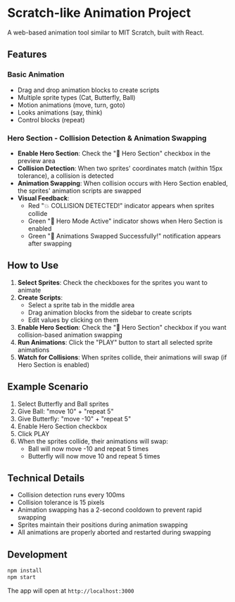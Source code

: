 # Scratch-like Animation Project

A web-based animation tool similar to MIT Scratch, built with React.

## Features

### Basic Animation
- Drag and drop animation blocks to create scripts
- Multiple sprite types (Cat, Butterfly, Ball)
- Motion animations (move, turn, goto)
- Looks animations (say, think)
- Control blocks (repeat)

### Hero Section - Collision Detection & Animation Swapping
- **Enable Hero Section**: Check the "🎯 Hero Section" checkbox in the preview area
- **Collision Detection**: When two sprites' coordinates match (within 15px tolerance), a collision is detected
- **Animation Swapping**: When collision occurs with Hero Section enabled, the sprites' animation scripts are swapped
- **Visual Feedback**: 
  - Red "💥 COLLISION DETECTED!" indicator appears when sprites collide
  - Green "🎯 Hero Mode Active" indicator shows when Hero Section is enabled
  - Green "🎉 Animations Swapped Successfully!" notification appears after swapping

## How to Use

1. **Select Sprites**: Check the checkboxes for the sprites you want to animate
2. **Create Scripts**: 
   - Select a sprite tab in the middle area
   - Drag animation blocks from the sidebar to create scripts
   - Edit values by clicking on them
3. **Enable Hero Section**: Check the "🎯 Hero Section" checkbox if you want collision-based animation swapping
4. **Run Animations**: Click the "PLAY" button to start all selected sprite animations
5. **Watch for Collisions**: When sprites collide, their animations will swap (if Hero Section is enabled)

## Example Scenario

1. Select Butterfly and Ball sprites
2. Give Ball: "move 10" + "repeat 5"
3. Give Butterfly: "move -10" + "repeat 5"
4. Enable Hero Section checkbox
5. Click PLAY
6. When the sprites collide, their animations will swap:
   - Ball will now move -10 and repeat 5 times
   - Butterfly will now move 10 and repeat 5 times

## Technical Details

- Collision detection runs every 100ms
- Collision tolerance is 15 pixels
- Animation swapping has a 2-second cooldown to prevent rapid swapping
- Sprites maintain their positions during animation swapping
- All animations are properly aborted and restarted during swapping

## Development

```bash
npm install
npm start
```

The app will open at `http://localhost:3000`
